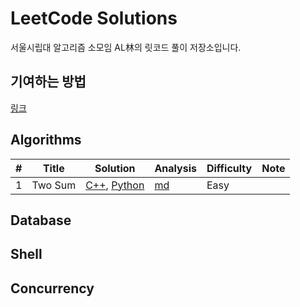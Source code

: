 # LeetCode Solutions
서울시립대 알고리즘 소모임 AL林의 릿코드 풀이 저장소입니다.



## 기여하는 방법

[링크](HowToContribute.md)



## Algorithms

| #    | Title   | Solution                                             | Analysis               | Difficulty | Note |
| ---- | ------- | ---------------------------------------------------- | ---------------------- | ---------- | ---- |
| 1    | Two Sum | [C++](solutions/1/1.cpp), [Python](solutions/1/1.py) | [md](solutions/1/1.md) | Easy       |      |



## Database

## Shell

## Concurrency

